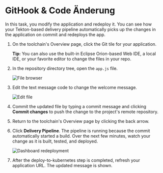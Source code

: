 # GitHook & Code Änderung

In this task, you modify the application and redeploy it. You can see how your Tekton-based delivery pipeline automatically picks up the changes in the application on commit and redeploys the app.

1. On the toolchain's Overview page, click the Git tile for your application.

   **Tip:** You can also use the built-in Eclipse Orion-based Web IDE, a local IDE, or your favorite editor to change the files in your repo.

2. In the repository directory tree, open the `app.js` file.

   ![File browser](https://www.ibm.com/cloud/architecture/images/tutorials/toolchains/develop-kubernetes-app-using-tekton-delivery-pipelines/Tekton_Files.png)

3. Edit the text message code to change the welcome message.

   ![Edit file](https://www.ibm.com/cloud/architecture/images/tutorials/toolchains/develop-kubernetes-app-using-tekton-delivery-pipelines/Tekton_Commit.png)

4. Commit the updated file by typing a commit message and clicking **Commit changes** to push the change to the project's remote repository.
5. Return to the toolchain's Overview page by clicking the back arrow.
6. Click **Delivery Pipeline**. The pipeline is running because the commit automatically started a build. Over the next few minutes, watch your change as it is built, tested, and deployed.

   ![Dashboard redeployment](https://www.ibm.com/cloud/architecture/images/tutorials/toolchains/develop-kubernetes-app-using-tekton-delivery-pipelines/Tekton_Redeploy.png)

7. After the deploy-to-kubernetes step is completed, refresh your application URL. The updated message is shown.

